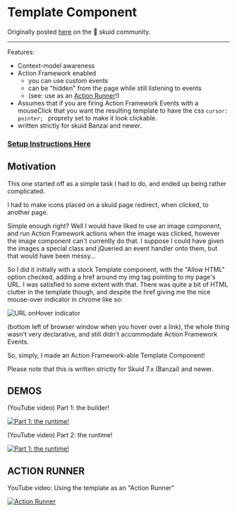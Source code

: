 # Template Component #

Originally posted [here](https://community.skuid.com/skuid/topics/template-component-with-action-framework) on the :octopus: skuid community. 

----------
Features:
- Context-model awareness
- Action Framework enabled
	- you can use custom events
	- can be "hidden" from the page while still listening to events
	- (see: use as an [Action Runner](#action-runner)!)
- Assumes that if you are firing Action Framework Events with a mouseClick that you want the resulting template to have the css `cursor: pointer; ` proprety set to make it look clickable.
- written strictly for skuid Banzai and newer. 

### [Setup Instructions Here](INSTALLATION.md) ###

## Motivation ##

This one started off as a simple task I had to do, and ended up being rather complicated.

I had to make icons placed on a skuid page redirect, when clicked, to another page.

Simple enough right? Well I would have liked to use an image component, and run Action Framework actions when the image was clicked, however the image component can't currently do that. I suppose I could have given the images a special class and jQueried an event handler onto them, but that would have been messy...

So I did it initially with a stock Template component, with the "Allow HTML" option checked, adding a href around my img tag pointing to my page's URL. I was satisfied to some extent with that. There was quite a bit of HTML clutter in the template though, and despite the href giving me the nice mouse-over indicator in chrome like so: 

![URL onHover indicator](https://d2r1vs3d9006ap.cloudfront.net/s3_images/1444731/RackMultipart20160705-100966-3xgmey-URL_Hover.jpg)

(bottom left of browser window when you hover over a link), the whole thing wasn't very declarative, and still didn't accommodate Action Framework Events.

So, simply, I made an Action Framework-able Template Component!

Please note that this is written strictly for Skuid 7.x (Banzai) and newer. 


## DEMOS ##

(YouTube video) Part 1: the builder!

[![Part 1: the runtime!](https://img.youtube.com/vi/r3XOb7GEnuQ/maxresdefault.jpg)](https://youtu.be/r3XOb7GEnuQ "Timer component - runtime demo!")

(YouTube video) Part 2: the runtime!

[![Part 1: the runtime!](https://img.youtube.com/vi/d6pzaAtZ04w/maxresdefault.jpg)](https://youtu.be/d6pzaAtZ04w "Timer component - builder demo!")


## ACTION RUNNER ##
YouTube video: Using the template as an "Action Runner"

[![Action Runner](https://img.youtube.com/vi/RhZLTzzXn6g/maxresdefault.jpg)](https://youtu.be/RhZLTzzXn6g "Another use for mB Template w/ Action Framework - Call Action Framework from anywhere on page!")